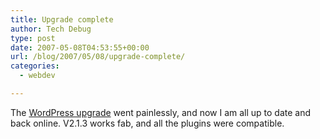 ```yaml
---
title: Upgrade complete
author: Tech Debug
type: post
date: 2007-05-08T04:53:55+00:00
url: /blog/2007/05/08/upgrade-complete/
categories:
  - webdev

---
```

The [WordPress upgrade][1] went painlessly, and now I am all up to date and back online. V2.1.3 works fab, and all the plugins were compatible.

 [1]: http://codex.wordpress.org/Upgrading_WordPress